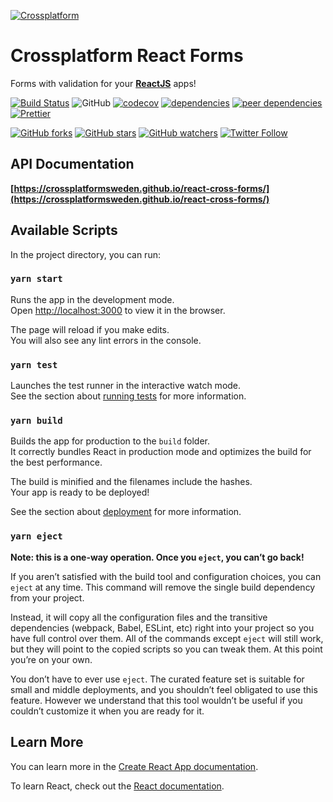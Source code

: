 [![Crossplatform](https://crossplatform.se/wp-content/uploads/2020/03/crossplatform-web.png)](https://www.crossplatform.se/)

<!-- language-all: javascript -->

# Crossplatform React Forms

Forms with validation for your **[ReactJS](https://reactjs.org/)** apps!

[![Build Status](https://travis-ci.com/crossplatformsweden/react-cross-forms.svg?branch=master)](https://travis-ci.com/crossplatformsweden/react-cross-forms) ![GitHub](https://img.shields.io/github/license/crossplatformsweden/react-cross-forms.svg) [![codecov](https://codecov.io/gh/crossplatformsweden/react-cross-forms/branch/master/graph/badge.svg)](https://codecov.io/gh/crossplatformsweden/react-cross-forms) [![dependencies](https://david-dm.org/crossplatformsweden/react-cross-forms/status.svg)](https://david-dm.org/crossplatformsweden/react-cross-forms) [![peer dependencies](https://img.shields.io/david/peer/crossplatformsweden/react-cross-forms.svg)](https://github.com/crossplatformsweden/react-cross-forms) [![Prettier](https://img.shields.io/badge/styled_with-prettier-ff69b4.svg)](https://github.com/prettier/prettier)

[![GitHub forks](https://img.shields.io/github/forks/crossplatformsweden/react-cross-forms.svg?style=social&label=Fork)](https://github.com/crossplatformsweden/react-cross-forms)
[![GitHub stars](https://img.shields.io/github/stars/crossplatformsweden/react-cross-forms.svg?style=social&label=Star)](https://github.com/crossplatformsweden/react-cross-forms) [![GitHub watchers](https://img.shields.io/github/watchers/crossplatformsweden/react-cross-forms.svg?style=social&label=Watch)](https://github.com/crossplatformsweden/react-cross-forms) [![Twitter Follow](https://img.shields.io/twitter/follow/crossplatformse.svg?style=social)](https://twitter.com/crossplatformse)

## API Documentation

**[https://crossplatformsweden.github.io/react-cross-forms/](https://crossplatformsweden.github.io/react-cross-forms/)**

## Available Scripts

In the project directory, you can run:

### `yarn start`

Runs the app in the development mode.<br />
Open [http://localhost:3000](http://localhost:3000) to view it in the browser.

The page will reload if you make edits.<br />
You will also see any lint errors in the console.

### `yarn test`

Launches the test runner in the interactive watch mode.<br />
See the section about [running tests](https://facebook.github.io/create-react-app/docs/running-tests) for more information.

### `yarn build`

Builds the app for production to the `build` folder.<br />
It correctly bundles React in production mode and optimizes the build for the best performance.

The build is minified and the filenames include the hashes.<br />
Your app is ready to be deployed!

See the section about [deployment](https://facebook.github.io/create-react-app/docs/deployment) for more information.

### `yarn eject`

**Note: this is a one-way operation. Once you `eject`, you can’t go back!**

If you aren’t satisfied with the build tool and configuration choices, you can `eject` at any time. This command will remove the single build dependency from your project.

Instead, it will copy all the configuration files and the transitive dependencies (webpack, Babel, ESLint, etc) right into your project so you have full control over them. All of the commands except `eject` will still work, but they will point to the copied scripts so you can tweak them. At this point you’re on your own.

You don’t have to ever use `eject`. The curated feature set is suitable for small and middle deployments, and you shouldn’t feel obligated to use this feature. However we understand that this tool wouldn’t be useful if you couldn’t customize it when you are ready for it.

## Learn More

You can learn more in the [Create React App documentation](https://facebook.github.io/create-react-app/docs/getting-started).

To learn React, check out the [React documentation](https://reactjs.org/).
